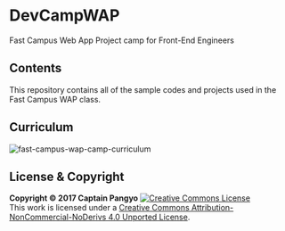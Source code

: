 # DevCampWAP
Fast Campus Web App Project camp for Front-End Engineers

## Contents
This repository contains all of the sample codes and projects used in the Fast Campus WAP class.

## Curriculum

![fast-campus-wap-camp-curriculum](https://joshua1988.github.io/images/posts/etc/fastcampus-wapcamp-curriculum.png)

## License & Copyright
**Copyright © 2017 Captain Pangyo**
<a rel="license" href="http://creativecommons.org/licenses/by-nc-nd/4.0/"><img alt="Creative Commons License" style="border-width:0" src="https://i.creativecommons.org/l/by-nc-nd/4.0/88x31.png" /></a><br />This work is licensed under a <a rel="license" href="http://creativecommons.org/licenses/by-nc-nd/4.0/">Creative Commons Attribution-NonCommercial-NoDerivs 4.0 Unported License</a>.
